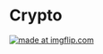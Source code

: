 # Crypto

<a href="https://imgflip.com/i/5wzuke"><img src="https://i.imgflip.com/5wzuke.jpg" title="made at imgflip.com"/></a><div><a href="https://imgflip.com/memegenerator"></a></div>

